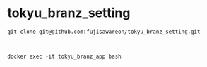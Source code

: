 # tokyu_branz_setting




```
git clone git@github.com:fujisawareon/tokyu_branz_setting.git



docker exec -it tokyu_branz_app bash




```



